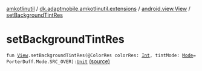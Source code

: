 [amkotlinutil](../../index.md) / [dk.adaptmobile.amkotlinutil.extensions](../index.md) / [android.view.View](index.md) / [setBackgroundTintRes](./set-background-tint-res.md)

# setBackgroundTintRes

`fun `[`View`](https://developer.android.com/reference/android/view/View.html)`.setBackgroundTintRes(@ColorRes colorRes: `[`Int`](https://kotlinlang.org/api/latest/jvm/stdlib/kotlin/-int/index.html)`, tintMode: `[`Mode`](https://developer.android.com/reference/android/graphics/PorterDuff/Mode.html)` = PorterDuff.Mode.SRC_OVER): `[`Unit`](https://kotlinlang.org/api/latest/jvm/stdlib/kotlin/-unit/index.html) [(source)](https://github.com/adaptmobile-organization/amkotlinutil/tree/master/amkotlinutil/amkotlinutil/src/main/java/dk/adaptmobile/amkotlinutil/extensions/ViewExtensions.kt#L240)
